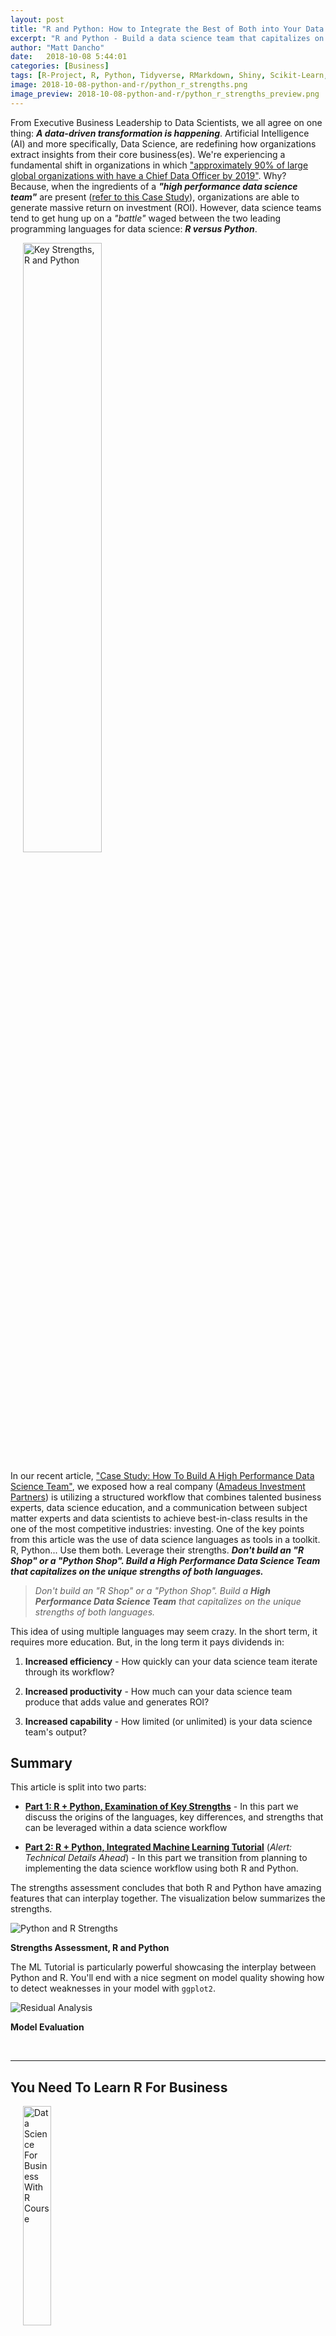 ```yaml
---
layout: post
title: "R and Python: How to Integrate the Best of Both into Your Data Science Workflow"
excerpt: "R and Python - Build a data science team that capitalizes on the unique strengths of both r and python languages."
author: "Matt Dancho"
date:   2018-10-08 5:44:01
categories: [Business]
tags: [R-Project, R, Python, Tidyverse, RMarkdown, Shiny, Scikit-Learn, TensorFlow, reticulate, radix]
image: 2018-10-08-python-and-r/python_r_strengths.png
image_preview: 2018-10-08-python-and-r/python_r_strengths_preview.png
---
```




From Executive Business Leadership to Data Scientists, we all agree on one thing: ___A data-driven transformation is happening___. Artificial Intelligence (AI) and more specifically, Data Science, are redefining how organizations extract insights from their core business(es). We're experiencing a fundamental shift in organizations in which ["approximately 90% of large global organizations with have a Chief Data Officer by 2019"](http://www.visualcapitalist.com/the-rise-of-the-chief-data-officer-cdo/). Why? Because, when the ingredients of a ___"high performance data science team"___ are present ([refer to this Case Study](https://www.business-science.io/business/2018/09/18/data-science-team.html)), organizations are able to generate massive return on investment (ROI). However, data science teams tend to get hung up on a _"battle"_ waged between the two leading programming languages for data science: ___R versus Python___.

<a href="https://www.business-science.io/business/2018/09/18/data-science-team.html"><img src="/assets/2018-09-18-data-science-team/amadeus_team.png" class="img-rounded pull-right" alt="Key Strengths, R and Python" style="width:50%;margin-left:20px"/></a>


In our recent article, ["Case Study: How To Build A High Performance Data Science Team"](https://www.business-science.io/business/2018/09/18/data-science-team.html), we exposed how a real company ([Amadeus Investment Partners](http://amadeusip.com/)) is utilizing a structured workflow that combines talented business experts, data science education, and a communication between subject matter experts and data scientists to achieve best-in-class results in the one of the most competitive industries: investing. One of the key points from this article was the use of data science languages as tools in a toolkit. R, Python... Use them both. Leverage their strengths. ___Don't build an "R Shop" or a "Python Shop". Build a High Performance Data Science Team that capitalizes on the unique strengths of both languages.___  

> _Don't build an "R Shop" or a "Python Shop". Build a __High Performance Data Science Team__ that capitalizes on the unique strengths of both languages._

This idea of using multiple languages may seem crazy. In the short term, it requires more education. But, in the long term it pays dividends in:

1. __Increased efficiency__ - How quickly can your data science team iterate through its workflow?

2. __Increased productivity__ - How much can your data science team produce that adds value and generates ROI?

3. __Increased capability__ - How limited (or unlimited) is your data science team's output?

## Summary

This article is split into two parts:

- [__Part 1: R + Python, Examination of Key Strengths__](#part1) - In this part we discuss the origins of the languages, key differences, and strengths that can be leveraged within a data science workflow

- [__Part 2: R + Python, Integrated Machine Learning Tutorial__](#part2) (_Alert: Technical Details Ahead_) - In this part we transition from planning to implementing the data science workflow using both R and Python.

The strengths assessment concludes that both R and Python have amazing features that can interplay together. The visualization below summarizes the strengths.

![Python and R Strengths](/assets/2018-10-08-python-and-r/python_r_strengths.png) 

<p class="date text-center"><strong>Strengths Assessment, R and Python</strong></p>

The ML Tutorial is particularly powerful showcasing the interplay between Python and R. You'll end with a nice segment on model quality showing how to detect weaknesses in your model with `ggplot2`.

![Residual Analysis](/assets/2018-10-08-python-and-r/residuals.png)

<p class="date text-center"><strong>Model Evaluation</strong></p>



<br>
<hr>

<h2>You Need To Learn R For Business</h2>

<p><a href="https://university.business-science.io/p/hr201-using-machine-learning-h2o-lime-to-predict-employee-turnover/?product_id=635023&amp;coupon_code=DS4B_15">
<img src="/img/course_logo_full_DS4B_201_R.png" class="img-rounded pull-right" alt="Data Science For Business With R Course" style="width:30%;margin-left:20px;" />
</a></p>

<p><strong>To be efficient as a data scientist, you need to learn R.</strong> Take the course that has <strong>cut data science projects in half</strong> (see <a href="https://youtu.be/yw5CtGTzIw0">this testimonial</a> from a leading data science consultant) and has <strong>progressed data scientists more than anything they have tried before</strong>. Over 10-weeks you learn what it has taken data scientists 10-years to learn:</p>

<ul>
  <li>Our systematic data science for business framework</li>
  <li>R and H2O for Machine Learning</li>
  <li>How to produce Return-On-Investment from data science</li>
  <li>And much more.</li>
</ul>

<p class="text-center" style="font-size:30px;">
<a href="https://university.business-science.io/p/hr201-using-machine-learning-h2o-lime-to-predict-employee-turnover/?product_id=635023&coupon_code=DS4B_15"><strong>Start Learning Today!</strong></a>
</p>


<br>
<hr>
<br>

In this article, we'll show a __quick machine learning (ML) tutorial that integrates both R and Python, showcasing the strengths of the two dominant programming languages__. But, before we get into the ML tutorial, let's examine the strengths of each language.


## Part 1: R + Python, Examination of Key Strengths {#part1} 

Both data science languages are great for business analysis. Both R and Python can be used in similar capacities when viewed from a pure machine learning perspective. Both have packages or libraries that are dedicated to wrangling, preprocessing, and applying machine learning to data. Both are excellent choices for [reproducibile research](https://en.wikipedia.org/wiki/Reproducibility), a requirement for many industries to validate research methodologies and experiments. Where things get interesting is their differences, which is the source of beauty and power of combining languages to work together in harmony. 

<a class="anchor" id="strengths"></a>

![Python and R Strengths](/assets/2018-10-08-python-and-r/python_r_strengths.png) 

<p class="date text-center"><strong>Strengths Assessment, R and Python</strong></p>

### R Strengths

Let's start with `R`. Well, actually, let's start with `S`. The `S` language was a precursor to `R` developed by [John Chambers (statistician)](https://en.wikipedia.org/wiki/John_Chambers_(statistician)) at Bell Labs in 1976 as a programming language designed to implement statistics. The [R statistical programming language](https://en.wikipedia.org/wiki/R_(programming_language)) was developed by professors at the University of Auckland, New Zealand, to extend `S` beyond its initial implementation. The key point is that `S` and `R` developers were not software engineers or computer scientists. Rather, they were __researchers and scientists that developed tools to more effectively design and perform experiments and communicate results__. 

In it's essence, R is a language with roots in statistics, data analysis, data exploration, and data visualization. R has excellent utilities for reporting and communication including `RMarkdown` (a method for integrating code, graphical output, and text into a journal-quality report) and `Shiny` (a tool for building prototype web applications, think minimum viable products, MVP).

R is growing quickly with the emergence of the `tidyverse` ([tidyverse.org](https://www.tidyverse.org/)), a set of tools with a common programming-interface that use functional verbs (functions like `mutate()` and `summarize()`) to perform intuitive operations connected by the pipe (`%>%`), which mimics how people read. __The `tidyverse` is a big advantage because it makes exploring data highly efficient. Iterating through your exploratory analysis is as easy as writing a paragraph describing what you want to do to the data.__ Here's a `tidyverse` flow chart from [storybench.org](http://www.storybench.org/getting-started-with-tidyverse-in-r/).

![Tidyverse Workflow](/assets/2018-10-08-python-and-r/tidyverse.png)

<p class="date text-center"><a href="http://www.storybench.org/getting-started-with-tidyverse-in-r/">Getting Started with tidyverse in R, storybench.org</a></p>


<!-- We can see where R is having success in the wild. One way is by reviewing ___Kaggle Competitions___ (a competitive environment for data scientists to compete, learn, and share knowledge). We can review the ___Kernels___ (user-provided resources for the public learning benefit) to determine which language that top-rated (most votes) Kernels use. Many of the Kernels that focus on [Exploratory Data Analysis (EDA)](https://en.wikipedia.org/wiki/Exploratory_data_analysis) are completed using `R` or `Rmd` formats. These EDA Kernals focus more on understanding and visualizing data rather than building high-performance models.    -->

The strengths of `R` relate very well to business wherein organizations need to test theories, explain cause-and-effect relationships, iterate quickly, and make decisions. Further, communication utilities including business reporting, presentation slide decks, and web applications can be built using a reproducible workflow all within `R`. 



### Python Strengths

The `Python` language is a general-purpose programming language that was created by [Guido van Rossum (Computer Scientist)](https://en.wikipedia.org/wiki/Guido_van_Rossum) in 1991. The language was developed to be easy to read and cover multiple programming paradigms. One of it's greatest strengths is `Python`'s versatility which includes web frameworks, data base connectivity, networking, web scraping, scientific computing, text and image processing, many of which features lend themselves to various tasks in machine learning including image recognition, natural language processing, and machine learning. 

__In essence, `Python`'s roots are in computer science and mathematics.__ The language was designed for programmers that require versatility into many different fields. With over 100,000 open source libraries, `Python` has the largest ecosystem of any programming language, making it uniquely positioned as a choice for those that want versatility.  

`Python` has excellent data science libraries including `Scikit Learn`, the most popular machine learning library, and `TensorFlow`, a library developed by software engineers at Google to perform deep learning, commonly used for image recognition and natural language processing tasks. The `Scikit Learn` machine learning flow chart is shown below, which illustrates its reach for many types of machine learning problems.

![Scikit Learn ML Flow Chart](/assets/2018-10-08-python-and-r/sklearn_ml_flowchart.png)

<p class="date text-center"><a href="http://scikit-learn.org/stable/tutorial/machine_learning_map/index.html">Scikit Learn Machine Learning Flow Chart, scikit-learn.org</a></p>

  
<!-- We'll lean on Kaggle again to see see where `Python` is having success in the wild. The vast majority of top-rated Kernels (most votes) are using `Python`. Virtually all of the the    -->

In a business context, the key strength of `Python` rests in the powerful machine learning libraries including `Scikit Learn` and `TensorFlow` (and the `Keras` implementation, which is designed for efficiently building neural networks). The `Scikit Learn` library is easy to pick up, includes support for pipelines to simplify the machine learning workflow, and has almost all of the algorithms one needs in one place.




### Designing A Data Science Workflow

__When you learn multiple languages, you gain the ability to select the best tool for the job.__ The result is a language harmony that increases the data science team's efficiency, capability, and productivity.

> _When you learn multiple languages, you gain the ability to select the best tool for the job._

The general idea is to be as flexible as possible so we can leverage the best of both languages within our full-stack data science workflow, which includes:

- Efficiently exploring data

- Modeling, Cross Validating, and Evaluating Model Quality

- Communicating data science to make better decisions via traditional reports (Word, PowerPoint, Excel, PDF), web-based reports (HTML), and interactive web-applications (Shiny, Django)

We can make a slight modification to the [_R and Python Strengths_](#strengths) visualization to organize it in a logical sequence that leverages the strengths:

- R is __selected for exploration__ because of the `tidyverse` readability and efficiency

- Python is __selected for machine learning__ because of `Scikit Learn` machine learning pipeline capability

- R is __selected for communication__ because of the advanced reporting utilities including `RMarkdown` and `Shiny` (interactive web apps) and the wonderful `ggplot2` visualization package


![Python and R Workflow](/assets/2018-10-08-python-and-r/python_r_workflow.png)

<p class="date text-center"><strong>Data Science Workflow Integrating R + Python</strong></p>

<!-- <p class="text-center" style="font-size:30px;">Can we leverage the strengths of the two languages?</p> -->

Now that we have identified the tools we want to use, let's go through a short tutorial that brings this idea of __language harmony__ together.

<br>
<hr>

<h2 class="text-center">Data Science For Business With R (DS4B 201-R) Course</h2>

<p class="text-center">
Learn everything you need to know to complete a real-world, end-to-end data science project with the R programming language. Transform your abilities with our enterprise-grade 10-week system. 
</p>

<p class="text-center" style="font-size:30px;">
<a href="https://university.business-science.io/p/hr201-using-machine-learning-h2o-lime-to-predict-employee-turnover/?product_id=635023&coupon_code=DS4B_15"><strong>Start Learning Today!</strong></a> 
</p>

<hr>
<br>

## Part 2: R + Python, Integrated Machine Learning Tutorial {#part2}

The project we are performing comes from the ["Wine Snob Machine Learning Tutorial" by Elite Data Science](https://elitedatascience.com/python-machine-learning-tutorial-scikit-learn). We'll perform the following:

1. (Python) Replicate the Machine Learning tutorial using `Scikit Learn` 

2. (R) Use `ggplot2` to visualize the results for model performance

3. (R) Build the report using `RMarkdown` and the new `radix` framework for scientific reporting

These are the same steps that were used to create the "R + Python with `reticulate`" report contained in this Machine Learning Tutorial on YouTube:

<iframe width="100%" height="450" src="https://www.youtube.com/embed/YfqxICYVNtU" frameborder="0" allow="autoplay; encrypted-media" allowfullscreen></iframe>

<p class="date text-center">R + Python with Reticulate, YouTube Video</p>


The report built in the video looks like this:

![radix for web-based reports](/assets/2018-10-08-python-and-r/report.png)

<p class="date text-center">Report with R and Python via <code>reticulate</code> and <code>radix</code></p>

We'll go through the basic steps used to build this "R + Python with reticulate" report in an `RMarkdown` document using both Python and R. 

### Step 1: Setup R + Python Environments

We're going to do everything from the [RStudio IDE: Preview Version](https://www.rstudio.com/products/rstudio/download/preview/), which includes Python integration and interoperability.  

![RStudio IDE](/assets/2018-10-08-python-and-r/rstudio_ide.png)

<p class="date text-center"><a href="https://www.rstudio.com/products/rstudio/download/preview/">RStudio IDE Preview Version (Required for Python Interoperability)</a></p>

We'll be using both R and Python Environments, which we'll setup next.

#### R Environment

<a href="https://rstudio.github.io/reticulate/index.html"><img src="/assets/2018-10-08-python-and-r/reticulate.png" class="img-rounded pull-right" alt="reticulate for connecting Python and R" style="width:50%;margin-left:20px"/></a>

You'll want to have the following libraries installed:

- `reticulate`: Used to connect R and Python. See the [reticulate documentation](https://rstudio.github.io/reticulate/index.html) which is an invaluable resource. 

- `radix`: A new R package for making clean web-based reports. The [radix documentation](https://rstudio.github.io/radix/) was built using `radix`. 

- `tidyverse`: The fundamental set of R packages that makes data exploration and visualization easy. It includes `dplyr`, `ggplot2`, `tidyr` and more. 

- `plotly`: Used to make a quick interactive plot with the `ggplotly()` function.

- `tidyquant`: Used for the `theme_tq()` ggplot theme for business-ready visualizations.



#### Python Environment

You will need to have `Python` installed with the following libraries:

- `numpy`: A numerical computing library that supports `sklearn`

- `pandas`: Data analysis library enabling wrangling of data

- `sklearn`: Workhorse library with a suite of machine learning algorithms

The easiest way to get set up is to download the [Anaconda distribution](https://www.anaconda.com/download) of `python`, which comes with many of the data science packages already set up. If you install the Python 3 version of Anaconda, you should end up with a "conda environment" named `anaconda3`. We'll use this in the next step. 

![Anaconda](/assets/2018-10-08-python-and-r/anaconda.png)

<p class="date text-center"><a href="https://www.anaconda.com/download">Install Anaconda Distribution</a></p>


### Step 2: Setup RMarkdown Document

Open an RMarkdown document in the RStudio IDE. 

![Open A New RMarkdown Document](/assets/2018-10-08-python-and-r/new_rmarkdown.png)

<p class="date text-center">Open a new RMarkdown document</p>

Clear the contents, and add the following YAML header information including the `---` at the top and bottom. This sets up the `radix` document, which is a special format of `RMarkdown`. You can visit the [radix documentation](https://rstudio.github.io/radix/) to learn more about it's excellent features for web-based reports. 

```
---
title: "R + Python via reticulate"
description: |
  Taking the `radix` R package for a test spin with `Scikit Learn`!
author:
  - name: Matt Dancho 
    url: www.business-science.io
    affiliation: Business Science
    affiliation_url: www.business-science.io
date: "2018-10-08"
output: radix::radix_article
---
```

Next, add an R-code chunk. 

![R Code Chunk](/assets/2018-10-08-python-and-r/r_chunk.png)

<p class="date text-center">Adding an R-Code Chunk to an RMarkdown document</p>

This will setup the defaults to output code chunks and toggle off messages and warnings. 


```
{r setup, include=FALSE}
knitr::opts_chunk$set(
    echo = TRUE,      # Output code chunks
    message = FALSE,  # Toggle off message output 
    warning = FALSE)  # Toggle off warning output
```

Next, if you hit the "Knit" button, the Radix report will generate. It should look something like this.

![Open A New RMarkdown Document](/assets/2018-10-08-python-and-r/step_02.png)

<p class="date text-center">Step 2, Radix Report</p>

### Step 3: Setup Reticulate

Reticulate connects R and Python Environments so both languages can be used in the RMarkdown document. For the purposes of keeping the languages straight, each code chunk (code that runs inline in an RMarkdown document) will have the language as a comment. 

The code chunks _won't_ be shown in full but the contents will. When going through the tutorial use the `#R` and `#Python` comments to indicate which type of code chunk  to use (i.e. `{r}` for R and `{python}` for Python).

Create an R-code chunk to load `reticulate` using the `library()` function. 


{% highlight r %}
# R
library(reticulate)
{% endhighlight %}

Use the `conda_list()` function to list each of the environments on your machine. There are four present for my setup. I'll be using the `anaconda3` environment. 


{% highlight r %}
# R
conda_list()
{% endhighlight %}



{% highlight text %}
##           name                                  python
## 1    anaconda3                   /anaconda3/bin/python
## 2       pandas       /anaconda3/envs/pandas/bin/python
## 3 r-tensorflow /anaconda3/envs/r-tensorflow/bin/python
## 4    untitled1    /anaconda3/envs/untitled1/bin/python
{% endhighlight %}

Tell `reticulate` to use the "anaconda3" environment using the `use_condaenv()` function. 


{% highlight r %}
# R 
use_condaenv("anaconda3")
{% endhighlight %}


![Open A New RMarkdown Document](/assets/2018-10-08-python-and-r/step_03
.png)

<p class="date text-center">Step 3, Radix Report</p>

### Step 4: Machine Learning With Scikit Learn

This step comes straight from the ["Wine Snob Machine Learning Tutorial" by Elite Data Science](https://elitedatascience.com/python-machine-learning-tutorial-scikit-learn). We'll implement `Scikit Learn` to build a random forest model on that predicts the Wine Quality of the dataset. 

First, create a Python code chunk and add the libraries.


{% highlight python %}
# Python
import numpy as np
import pandas as pd
from sklearn.model_selection import train_test_split
from sklearn import preprocessing
from sklearn.ensemble import RandomForestRegressor
from sklearn.pipeline import make_pipeline
from sklearn.model_selection import GridSearchCV
from sklearn.metrics import mean_squared_error, r2_score
from sklearn.externals import joblib
{% endhighlight %}

Next, import the data using `read_csv()` from `pandas`. Note that the separator is a semicolon (not a comma which is what most data sets are stored as in CSV format). The data is stored as a Python object named `data`. 


{% highlight python %}
# Python
dataset_url = 'http://mlr.cs.umass.edu/ml/machine-learning-databases/wine-quality/winequality-red.csv'
data = pd.read_csv(dataset_url, sep = ";")
{% endhighlight %}

We can use the `print()` function to output Python objects. 


{% highlight python %}
# Python
print(data.head())
{% endhighlight %}



{% highlight text %}
##    fixed acidity  volatile acidity   ...     alcohol  quality
## 0            7.4              0.70   ...         9.4        5
## 1            7.8              0.88   ...         9.8        5
## 2            7.8              0.76   ...         9.8        5
## 3           11.2              0.28   ...         9.8        6
## 4            7.4              0.70   ...         9.4        5
## 
## [5 rows x 12 columns]
{% endhighlight %}


Note that it's a little tough to see what's going on with the data. It's a perfect opportunity to leverage R and specifically the `glimpse()` function. We can retrieve the `data` object, which is stored in our R environment in a list named `py`. We'll access `data` in R using `py$data`.

Load the `tidyverse` library. Then access the `data` object using `py$data`. The data is stored as a data frame, so we'll convert to the `tibble` (tidy data frame) and then `glimpse()` the data. 


{% highlight r %}
# R
library(tidyverse)

py$data %>% 
    as.tibble() %>%
    glimpse()
{% endhighlight %}



{% highlight text %}
## Observations: 1,599
## Variables: 12
## $ `fixed acidity`        <dbl> 7.4, 7.8, 7.8, 11.2, 7.4, 7.4, 7.9...
## $ `volatile acidity`     <dbl> 0.700, 0.880, 0.760, 0.280, 0.700,...
## $ `citric acid`          <dbl> 0.00, 0.00, 0.04, 0.56, 0.00, 0.00...
## $ `residual sugar`       <dbl> 1.9, 2.6, 2.3, 1.9, 1.9, 1.8, 1.6,...
## $ chlorides              <dbl> 0.076, 0.098, 0.092, 0.075, 0.076,...
## $ `free sulfur dioxide`  <dbl> 11, 25, 15, 17, 11, 13, 15, 15, 9,...
## $ `total sulfur dioxide` <dbl> 34, 67, 54, 60, 34, 40, 59, 21, 18...
## $ density                <dbl> 0.9978, 0.9968, 0.9970, 0.9980, 0....
## $ pH                     <dbl> 3.51, 3.20, 3.26, 3.16, 3.51, 3.51...
## $ sulphates              <dbl> 0.56, 0.68, 0.65, 0.58, 0.56, 0.56...
## $ alcohol                <dbl> 9.4, 9.8, 9.8, 9.8, 9.4, 9.4, 9.4,...
## $ quality                <dbl> 5, 5, 5, 6, 5, 5, 5, 7, 7, 5, 5, 5...
{% endhighlight %}

Much better. We can see the contents of every column in the data. A few key points:

- All features are numeric (`dbl`)
- The target (what we are trying to predict) is "quality"
- The predictors are features such as "fixed acidity", "chlorides", "pH", etc that can all be measured in a laboratory

Setup data into `X` (features) and `y` (target) variables. 


{% highlight python %}
# Python
y = data.quality
X = data.drop("quality", axis=1)
{% endhighlight %}

Split features into training and testing sets. 


{% highlight python %}
# Python
X_train, X_test, y_train, y_test = train_test_split(
  X, y,
  test_size    = 0.2,
  random_state = 123,
  stratify     = y
)
{% endhighlight %}

Preprocess by calculating the scale from `X_train` with `StandardScalar()`.


{% highlight python %}
# Python
scaler = preprocessing.StandardScaler().fit(X_train)   
{% endhighlight %}

Apply transformation to `X_test` with the `transform()` method.


{% highlight python %}
# Python
X_test_scaled = scaler.transform(X_test)
{% endhighlight %}

Setup an ML pipeline using `make_pipeline()`. The pipeline consists of two steps. First, numeric values are scaled, then a random forest regression model is created.


{% highlight python %}
# Python
pipeline = make_pipeline(
    preprocessing.StandardScaler(),
    RandomForestRegressor(n_estimators = 100)
)
{% endhighlight %}

We'll perform Grid Search to get the optimal combination of parameters. First, set up a `hyperparameters` object that has the combination of attributes we want to change. 


{% highlight python %}
# Python
hyperparameters = {
    "randomforestregressor__max_features" : ["auto", "sqrt", "log2"],
    "randomforestregressor__max_depth"    : [None, 5, 3, 1]
}
{% endhighlight %}

Apply grid search with cross validation using `GridSearchCV()`. 


{% highlight python %}
# Python
clf = GridSearchCV(pipeline, hyperparameters, cv = 10)
clf.fit(X_train, y_train)
{% endhighlight %}

Print the best parameters. 


{% highlight python %}
# Python
print(clf.best_params_)
{% endhighlight %}



{% highlight text %}
## {'randomforestregressor__max_depth': None, 'randomforestregressor__max_features': 'log2'}
{% endhighlight %}

### Step 5: Make Wine Predictions and Get Error Metrics

We're not finished yet. We need to make predictions and compare them to the test set. Since we treated this as a regression problem, the standard method is to compute r-squared and mean absolute error.


{% highlight python %}
# Python
y_pred = clf.predict(X_test)
{% endhighlight %}


{% highlight python %}
# Python
print(r2_score(y_test, y_pred))
{% endhighlight %}



{% highlight text %}
## 0.4829226950783947
{% endhighlight %}


{% highlight python %}
# Python
print(mean_squared_error(y_test, y_pred))
{% endhighlight %}



{% highlight text %}
## 0.33365625
{% endhighlight %}

__But is this model good???__

This is another good opportunity to leverage the visualization capabilities of R.

### Step 6: Visualizing Model Quality With R

R has excellent visualization capabilities (as does python). One of the best packages for data visualization is `ggplot2`, which enables flexibility that is difficult for other packages to match. 

First, we can examine the predictions versus the actual values. The trick here is to format the data in tidy fashion (long form) using `arrange()` to the sort values by the quality level and then the `gather()` function to shift from wide to long. When done, we plot the manipulated data using `ggplot()`. 


{% highlight r %}
#R 
library(tidyverse)
library(tidyquant) # for theme_tq()

# Manipulate data for ggplot
results_tbl <- tibble(
    y_test = py$y_test,
    y_pred = py$y_pred
) %>%
    rowid_to_column() %>%
    arrange(y_test) %>%
    mutate(rowid = as_factor(as.character(rowid))) %>%
    rowid_to_column("sorted_rowid") %>%
    gather(key = "key", value = "value", -c(rowid, sorted_rowid)) 

# Make ggplot
results_tbl %>%
    ggplot(aes(sorted_rowid, value, color = key)) +
    geom_point(alpha = 0.5) +
    geom_smooth() + 
    theme_tq() +
    scale_color_tq() +
    labs(
        title = "Prediction Versus Actual",
        subtitle = "Wine Quality Level",
        x = "Sorted RowID", y = "Quality Level"
    )
{% endhighlight %}

![plot of chunk unnamed-chunk-19](/figure/source/2018-10-08-python-and-r/unnamed-chunk-19-1.png)


<p class="date text-center">Prediction Versus Actual, Model Quality</p>

The actual and predicted trend lines (created with `geom_smooth()`) have a similar trend, but we can see that there is clearly an issue with the extreme quality levels based on a widening gap at the ends of the data. 

We can verify our model quality assessment by evaluating the residuals. We can use a combination of data wrangling and `ggplot()` for visualization. The residuals clearly show that the model is predicting low quality levels higher than they should be and high quality levels lower than they should be. Through visual analysis we can see that other modeling approaches should be tried to improve the predictions at the extremes.


{% highlight r %}
results_tbl %>%
  # Manipulation
  spread(key, value) %>%
  mutate(resid = y_pred - y_test) %>%
  # Plot
  ggplot(aes(sorted_rowid, resid, color = as.character(y_test))) +
    geom_point(alpha = 0.5) +
    theme_tq() +
    scale_color_tq() +
    labs(
        title = "Residual Analysis (Prediction - Actual)",
        subtitle = "Wine Quality Level",
        x = "Sorted Row ID", y = "Residual",
        color = "Quality Level"
    )
{% endhighlight %}

![plot of chunk unnamed-chunk-20](/figure/source/2018-10-08-python-and-r/unnamed-chunk-20-1.png)

<p class="date text-center">Residual Analysis, Model Quality</p>

### Step 7: Generate the Final Report

Once you are satisfied with your analysis, you can make a nice report just by clicking the "Knit" button. Our final report had an interactive plot in it using `ggplotly()` from the `plotly` library. This not only adds interactivity but it enables zooming in and getting information by clicking on specific points. 

![ggplotly](/assets/2018-10-08-python-and-r/ggplotly.png)

<p class="date text-center">Adding Interactivity with Plotly</p>

When you "Knit" the final report, it will build a web-based HTML report that can include interactive components, business-ready visualizations, in a format that is easy to consume. Here's what the first few lines of our final report looks like. 

![radix for web-based reports](/assets/2018-10-08-python-and-r/report.png)

<p class="date text-center">Report with R and Python via <code>reticulate</code> and <code>radix</code></p>


## Conclusion

<img src="/assets/2018-10-08-python-and-r/python_r_strengths.png" class="img-rounded pull-right" alt="Key Strengths, R and Python" style="width:50%;margin-left:20px"/>

Both __R and Python__ are powerful languages. Much of the talk about R versus Python pits these languages as competitors when actually they are allies. We've discussed and put to use this idea of __leveraging the strengths of each language in a harmony__.


When data science teams go beyond being "R Shops" and "Python Shops", and start thinking in terms of being __"High Performance Data Science Teams"__, they begin a transition that improves efficiency, productivity, and capability. The challenge is learning multiple languages. But here's the secret - __it's not that difficult with _Business Science University_.__ 

> The challenge is learning multiple languages. But here's the secret - __it's not difficult with Business Science University.__

## Business Science University

<p><a href="https://university.business-science.io/p/hr201-using-machine-learning-h2o-lime-to-predict-employee-turnover/?product_id=635023&amp;coupon_code=DS4B_15">
<img src="/img/course_logo_full_DS4B_201_R.png" class="img-rounded pull-right" alt="Data Science For Business With R Course" style="width:30%;margin-left:20px" />
</a></p>

<p><strong>To be efficient as a data scientist, you need to learn R.</strong> Take the course that has <strong>cut data science projects in half</strong> (see <a href="https://youtu.be/yw5CtGTzIw0">this testimonial</a> from a leading data science consultant) and has <strong>progressed data scientists more than anything they have tried before</strong>. Over 10-weeks you learn what it has taken data scientists 10-years to learn:</p>

<ul>
  <li>Our systematic data science for business framework</li>
  <li>R and H2O for Machine Learning</li>
  <li>How to produce Return-On-Investment from data science</li>
  <li>And much more.</li>
</ul>

<br>
<p class="text-center" style="font-size:30px;">
<a href="https://university.business-science.io/p/hr201-using-machine-learning-h2o-lime-to-predict-employee-turnover/?product_id=635023&amp;coupon_code=DS4B_15"><strong>Start Your Transformation Today!</strong></a> </p>

<br>
<hr>
<br>

<!-- __Interested in learning R?__ Take the course that has __cut data science projects in half__ (see [this testimonial](https://youtu.be/yw5CtGTzIw0) from a leading data science consultant). Over 10-weeks you learn what it has taken data scientists 10 years to learn: -->

<!-- - Our systematic data science for business framework -->
<!-- - R and H2O for Machine Learning -->
<!-- - How to produce Return-On-Investment from data science -->
<!-- - And much more. -->

<!-- <p class="text-center" style="font-size:30px;"> -->
<!-- <a href="https://university.business-science.io/p/hr201-using-machine-learning-h2o-lime-to-predict-employee-turnover/?product_id=635023&coupon_code=DS4B_15"><strong>Start Learning Today!</strong></a> -->








